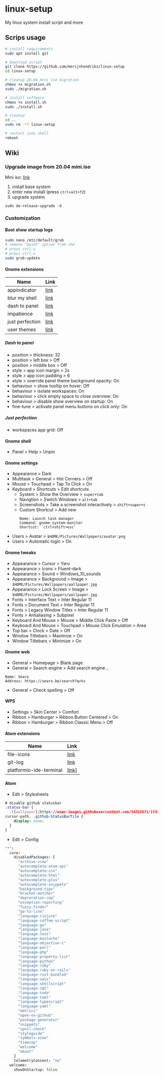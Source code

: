 # linux-setup

My linux system install script and more

## Scrips usage

```sh
# install requirements
sudo apt install git

# download script
git clone https://github.com/merijnhendriks/linux-setup
cd linux-setup

# cleanup 20.04 mini iso migration
chmox +x migration.sh
sudo ./migration.sh

# install software
chmox +x install.sh
sudo ./install.sh

# cleanup
cd ..
sudo rm -rf linux-setup

# restart into shell
reboot
```

## Wiki

### Upgrade image from 20.04 mini.iso

Mini iso: [link](https://mirrors.edge.kernel.org/ubuntu/dists/focal/main/installer-amd64/current/legacy-images/netboot)

1. install base system
2. enter new install (press `ctrl+alt+f2`)
3. upgrade system

```
sudo do-release-upgrade -d
```

### Customization

#### Boot show startup logs

```sh
sudo nano /etc/default/grub
# remove "quiet" option from cmd
# press ctrl-s
# press ctrl-x
sudo grub-update
```

#### Gnome extensions

**Name**          | **Link**
----------------- | -----------------------------------------------------------------------
appindicator      | [link](https://extensions.gnome.org/extension/615/appindicator-support)
blur my shell     | [link](https://extensions.gnome.org/extension/3193/blur-my-shell)
dash to panel     | [link](https://extensions.gnome.org/extension/1160/dash-to-panel)
impatience        | [link](https://extensions.gnome.org/extension/277/impatience)
just perfection   | [link](https://extensions.gnome.org/extension/3843/just-perfection)
user themes       | [link](https://extensions.gnome.org/extension/19/user-themes)

##### Dash to panel

- position > thickness: 32
- position > left box > Off
- position > middle box > Off
- style > app icon margin > 2s
- style > app icon padding > 6
- style > override panel theme background opacity: On
- behaviour > show tooltip on hover: Off
- behaviour > isolate workspaces: On
- behaviour > click empty space to close overview: On
- behaviour > disable show overview on startup: On
- fine-tune > activate panel menu buttons on click only: On

##### Just perfection

- workspaces app grid: Off

#### Gnome shell

- Panel > Help > Unpin

#### Gnome settings

- Appearance > Dark
- Multitask > General > Hot Corners > Off
- Mouse > Touchpad > Tap To Click > On
- Keyboard > Shortcuts > Edit shortcuts
  - System > Show the Overview > `super+tab`
  - Navigtion > Switch Windows > `alt+tab`
  - Screenshots > Take a screenshot interactively > `shift+super+s`
  - Custom Shortcut > Add new
    ```
    Name: Launch task manager
    Command: gnome-system-monitor
    Shortcut: `ctrl+shift+esc`
    ```
- Users > Avatar > `$HOME/Pictures/Wallpapers/avatar.png`
- Users > Automatic login > On

#### Gnome tweaks

- Appearance > Cursor > Yaru
- Appearance > Icons > Fluent-dark
- Appearance > Sound > Windows_10_sounds
- Appearance > Background > Image > `$HOME/Pictures/Wallpapers/wallpaper.jpg`
- Appearance > Lock Screen > Image > `$HOME/Pictures/Wallpapers/wallpaper.jpg`
- Fonts > Interface Text > Inter Regular 11
- Fonts > Document Text > Inter Regular 11
- Fonts > Legacy Window Titles > Inter Regular 11
- Fonts > Antialiasing > Subpixel
- Keyboard And Mouse > Mouse > Middle Click Paste > Off
- Keyboard And Mouse > Touchpad > Mouse Click Emulation > Area
- Top bar > Clock > Date > Off
- Window Titlebars > Maximize > On
- Window Titlebars > Minimize > On

#### Gnome web

- General > Homepage > Blank page
- General > Search engine > Add search engine...

```
Name: Searx
Address: https://searx.be/search?q=%s
```

- General > Check spelling > Off

#### WPS

- Settings > Skin Center > Comfort
- Ribbon > Hamburger > Ribbon Button Centered > On
- Ribbon > Hamburger > Ribbon Classic Menu > Off

#### Atom extensions

**Name**                | **Link**
----------------------- | -----------------------------------------------------------------------
file-icons              | [link](https://atom.io/packages/file-icons)
git-log                 | [link](https://atom.io/packages/git-log)
platformio-ide-terminal | [link](https://atom.io/packages/platformio-ide-terminal)]

#### Atom

- Edit > Stylesheets

```css
# disable github statusbar
.status-bar {
  .![wallpaper](https://user-images.githubusercontent.com/54717671/174400642-c00ac3d4-32b3-421b-ab26-7d34994465b9.jpg)
cursor-path, .github-StatusBarTile {
    display: none;
  }
}
```

- Edit > Config

```cson
"*":
  core:
    disabledPackages: [
      "archive-view"
      "autocomplete-atom-api"
      "autocomplete-css"
      "autocomplete-html"
      "autocomplete-plus"
      "autocomplete-snippets"
      "background-tips"
      "bracket-matcher"
      "deprecation-cop"
      "exception-reporting"
      "fuzzy-finder"
      "go-to-line"
      "language-clojure"
      "language-coffee-script"
      "language-go"
      "language-java"
      "language-less"
      "language-mustache"
      "language-objective-c"
      "language-perl"
      "language-php"
      "language-property-list"
      "language-python"
      "language-ruby"
      "language-ruby-on-rails"
      "language-rust-bundled"
      "language-sass"
      "language-shellscript"
      "language-sql"
      "language-todo"
      "language-toml"
      "language-typescript"
      "language-yaml"
      "metrics"
      "open-on-github"
      "package-generator"
      "snippets"
      "spell-check"
      "styleguide"
      "symbols-view"
      "timecop"
      "welcome"
      "about"
    ]
    telemetryConsent: "no"
  welcome:
    showOnStartup: false
```
